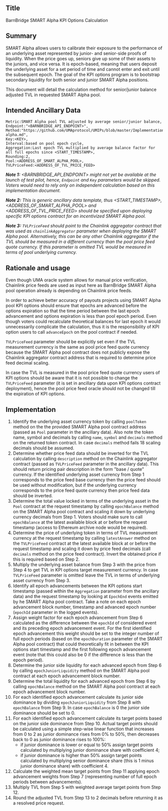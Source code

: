 ## Title

BarnBridge SMART Alpha KPI Options Calculation

## Summary

SMART Alpha allows users to calibrate their exposure to the performance of an underlying asset represented by junior- and senior-side proofs of liquidity.  When the price goes up, seniors give up some of their assets to the juniors, and vice versa. It is epoch-based, meaning that users deposit the underlying asset for a set period of time and cannot enter and exit until the subsequent epoch. The goal of the KPI options program is to bootstrap secondary liquidity for both senior and junior SMART Alpha positions.

This document will detail the calculation method for senior/junior balance adjusted TVL in requested SMART Alpha pool.

## Intended Ancillary Data

```
Metric:SMART Alpha pool TVL adjusted by average senior/junior balance,
Endpoint:"<BARNBRIDGE_API_ENDPOINT>",
Method:"https://github.com/UMAprotocol/UMIPs/blob/master/Implementations/smart-alpha.md",
Key:<KEY>,
Interval:based on pool epoch cycle,
Aggregation:Last epoch TVL multiplied by average balance factor for all full epochs since <START_TIMESTAMP>,
Rounding:2,
Pool:<ADDRESS_OF_SMART_ALPHA_POOL>,
TVLPriceFeed:<ADDRESS_OF_TVL_PRICE_FEED>
```
***Note 1:** <BARNBRIDGE_API_ENDPOINT> might not yet be available at the launch of test pilot, hence, `Endpoint` and `Key` parameters would be skipped. Voters would need to rely only on independent calculation based on this implementation document.*

***Note 2:** This is generic ancillary data template, thus <START_TIMESTAMP>, <ADDRESS_OF_SMART_ALPHA_POOL> and <ADDRESS_OF_TVL_PRICE_FEED> should be specified upon deploying specific KPI options contract for an incentivized SMART Alpha pool.*

***Note 3:** `TVLPriceFeed` should point to the Chainlink aggregator contract that was used as `chainlinkAggregator` parameter when deploying the SMART Alpha pool. Alternatively, this can be any other Chainlink aggregator if the TVL should be measured in a different currency than the pool price feed quote currency. If this parameter is omitted TVL would be measured in terms of pool underlying currency.*

## Rationale and usage

Even though UMA oracle system allows for manual price verification, Chainlink price feeds are used as input here as BarnBridge SMART Alpha pool operation already is depending on Chainlink price feeds.

In order to achieve better accuracy of payouts projects using SMART Alpha pool KPI options should ensure that epochs are advanced before the options expiration so that the time period between the last epoch advancement and options expiration is less than pool epoch period. Even though voters could recalculate theoretical balances for last epoch it would unnecessarily complicate the calculation, thus it is the responsibility of KPI option users to call `advanceEpoch` on the pool contract if needed.

`TVLPriceFeed` parameter should be explicitly set even if the TVL measurement currency is the same as pool price feed quote currency because the SMART Alpha pool contract does not publicly expose the Chainlink aggregator contract address that is required to determine price feed decimal scaling.

In case the TVL is measured in the pool price feed quote currency users of KPI options should be aware that it is not possible to change the `TVLPriceFeed` parameter (it is set in ancillary data upon KPI options contract deployment), hence the pool price feed oracle should not be changed till the expiration of KPI options.

## Implementation

1. Identify the underlying asset currency token by calling `poolToken` method on the the provided SMART Alpha pool contract address (passed as `Pool` parameter in the ancillary data). Also note the token name, symbol and decimals by calling `name`, `symbol` and `decimals` method on the returned token contract. In case `decimals` method fails 18 scaling decimals should be assumed.
2. Determine whether price feed data should be inverted for the TVL calculation by calling `description` method on the Chainlink aggregator contract (passed as `TVLPriceFeed` parameter in the ancillary data). This should return pricing pair description in the form "base / quote" currency. If the identified underlying asset currency from Step 1 corresponds to the price feed base currency then the price feed should be used without modification, but if the underlying currency corresponds to the price feed quote currency then price feed data should be inverted.
3. Determine the total value locked in terms of the underlying asset in the `Pool` contract at the request timestamp by calling `epochBalance` method on the SMART Alpha pool contract and scaling it down by underlying currency decimals from Step 1. Voters should make sure to call `epochBalance` at the latest available block at or before the request timestamp (access to Ethereum archive node would be required).
4. Determine the price of underlying token in terms of TVL measurement currency at the request timestamp by calling `latestAnswer` method on the `TVLPriceFeed` contract at the latest available block at or before the request timestamp and scaling it down by price feed decimals (call `decimals` method on the price feed contract). Invert the obtained price if this is required based on Step 2.
5. Multiply the underlying asset balance from Step 3 with the price from Step 4 to get TVL in KPI options target measurement currency. In case `TVLPriceFeed` parameter is omitted leave the TVL in terms of underlying asset currency from Step 3.
6. Identify all epoch advancements between the KPI options start timestamp (passed within the `Aggregation` parameter from the ancillary data) and the request timestamp by looking at `EpochEnd` events emitted by he SMART Alpha pool contract. Take a note on each epoch advancement block number, timestamp and advanced epoch number (`epochId` parameter in the logged events).
7. Assign weight factor for each epoch advancement from Step 6 calculated as the difference between the `epochId` of considered event and its preceding epoch advancement event. For the first identified epoch advancement this weight should be set to the integer number of full epoch periods (based on the `epochDuration` parameter of the SMART Alpha pool contract) that could theoretically fit in between the  KPI options start timestamp and the first following epoch advancement event (note that this could also be 0 if the difference is less than the epoch period).
8. Determine the junior side liquidity for each advanced epoch from Step 6 by calling `epochJuniorLiquidity` method on the SMART Alpha pool contract at each epoch advancement block number.
9. Determine the total liquidity for each advanced epoch from Step 6 by calling `epochBalance` method on the SMART Alpha pool contract at each epoch advancement block number.
10. For each identified epoch advancement calculate its junior side dominance by dividing `epochJuniorLiquidity` from Step 8 with `epochBalance` from Step 9. In case `epochBalance` is 0 the junior side dominance should be set to 0.
11. For each identified epoch advancement calculate its target points based on the junior side dominance from Step 10. Actual target points should be calculated using a simple step-wise linear function that increases from 0 to 2 as junior dominance rises from 0% to 50%, then decreases back to 0 as junior dominance rises to 100%:
    * if junior dominance is lower or equal to 50% assign target points calculated by multiplying junior dominance share with coefficient 4;
    * if junior dominance is higher than 50% assign target points calculated by multiplying senior dominance share (this is 1 minus junior dominance share) with coefficient 4.
12. Calculate the weighted mean target points from Step 11 applying epoch advancement weights from Step 7 (representing number of full epoch periods between advancements).
13. Multiply TVL from Step 5 with weighted average target points from Step 12.
14. Round the adjusted TVL from Step 13 to 2 decimals before returning it as a resolved price request.

